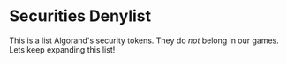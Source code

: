 # Securities Denylist

This is a list Algorand's security tokens. They do _not_ belong in our games. Lets keep expanding this list!

